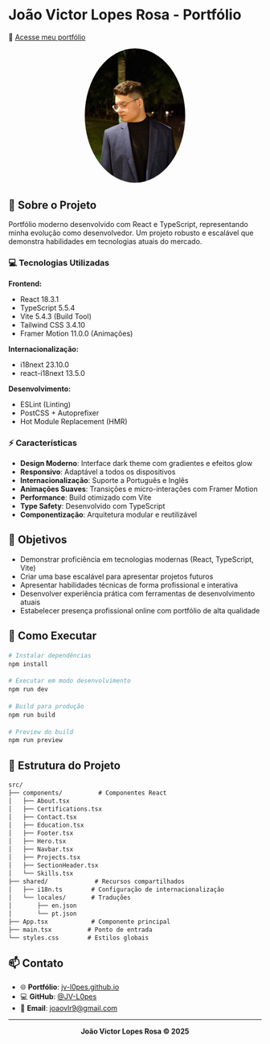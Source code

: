 # João Victor Lopes Rosa - Portfólio
📍 <a href="https://jv-l0pes.github.io" target="_blank" rel="noopener noreferrer">Acesse meu portfólio</a>

<div align="center">
  <img src="./img/pfp.jpg" alt="Profile Picture" width="200" style="border-radius: 50%"/>
</div>

## 🚀 Sobre o Projeto

Portfólio moderno desenvolvido com React e TypeScript, representando minha evolução como desenvolvedor. Um projeto robusto e escalável que demonstra habilidades em tecnologias atuais do mercado.

### 💻 Tecnologias Utilizadas

**Frontend:**
- React 18.3.1
- TypeScript 5.5.4
- Vite 5.4.3 (Build Tool)
- Tailwind CSS 3.4.10
- Framer Motion 11.0.0 (Animações)

**Internacionalização:**
- i18next 23.10.0
- react-i18next 13.5.0

**Desenvolvimento:**
- ESLint (Linting)
- PostCSS + Autoprefixer
- Hot Module Replacement (HMR)

### ⚡ Características

- **Design Moderno**: Interface dark theme com gradientes e efeitos glow
- **Responsivo**: Adaptável a todos os dispositivos
- **Internacionalização**: Suporte a Português e Inglês
- **Animações Suaves**: Transições e micro-interações com Framer Motion
- **Performance**: Build otimizado com Vite
- **Type Safety**: Desenvolvido com TypeScript
- **Componentização**: Arquitetura modular e reutilizável

## 🎯 Objetivos
- Demonstrar proficiência em tecnologias modernas (React, TypeScript, Vite)
- Criar uma base escalável para apresentar projetos futuros
- Apresentar habilidades técnicas de forma profissional e interativa
- Desenvolver experiência prática com ferramentas de desenvolvimento atuais
- Estabelecer presença profissional online com portfólio de alta qualidade

## 🚀 Como Executar

```bash
# Instalar dependências
npm install

# Executar em modo desenvolvimento
npm run dev

# Build para produção
npm run build

# Preview do build
npm run preview
```

## 📁 Estrutura do Projeto

```
src/
├── components/          # Componentes React
│   ├── About.tsx
│   ├── Certifications.tsx
│   ├── Contact.tsx
│   ├── Education.tsx
│   ├── Footer.tsx
│   ├── Hero.tsx
│   ├── Navbar.tsx
│   ├── Projects.tsx
│   ├── SectionHeader.tsx
│   └── Skills.tsx
├── shared/             # Recursos compartilhados
│   ├── i18n.ts        # Configuração de internacionalização
│   └── locales/       # Traduções
│       ├── en.json
│       └── pt.json
├── App.tsx            # Componente principal
├── main.tsx          # Ponto de entrada
└── styles.css        # Estilos globais
```

## 📫 Contato

- 🌐 **Portfólio**: [jv-l0pes.github.io](https://jv-l0pes.github.io)
- 💻 **GitHub**: [@JV-L0pes](https://github.com/JV-L0pes)
- 📧 **Email**: joaovlr9@gmail.com

---

<div align="center">
  <strong>João Victor Lopes Rosa © 2025</strong>
</div>
